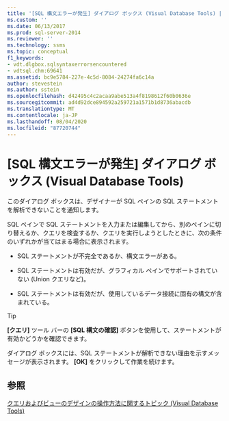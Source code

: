 ```yaml
---
title: '[SQL 構文エラーが発生] ダイアログ ボックス (Visual Database Tools) | Microsoft Docs'
ms.custom: ''
ms.date: 06/13/2017
ms.prod: sql-server-2014
ms.reviewer: ''
ms.technology: ssms
ms.topic: conceptual
f1_keywords:
- vdt.dlgbox.sqlsyntaxerrorsencountered
- vdtsql.chm:69641
ms.assetid: bc9e5784-227e-4c5d-8084-24274fa6c14a
author: stevestein
ms.author: sstein
ms.openlocfilehash: d42495c4c2acaa9abe513a4f8198612f60b0636e
ms.sourcegitcommit: ad4d92dce894592a259721a1571b1d8736abacdb
ms.translationtype: MT
ms.contentlocale: ja-JP
ms.lasthandoff: 08/04/2020
ms.locfileid: "87720744"
---
```

# <a name="sql-syntax-errors-encountered-dialog-box-visual-database-tools"></a>[SQL 構文エラーが発生] ダイアログ ボックス (Visual Database Tools)
  このダイアログ ボックスは、デザイナーが SQL ペインの SQL ステートメントを解析できないことを通知します。  
  
 SQL ペインで SQL ステートメントを入力または編集してから、別のペインに切り替えるか、クエリを検査するか、クエリを実行しようとしたときに、次の条件のいずれかが当てはまる場合に表示されます。  
  
-   SQL ステートメントが不完全であるか、構文エラーがある。  
  
-   SQL ステートメントは有効だが、グラフィカル ペインでサポートされていない (Union クエリなど)。  
  
-   SQL ステートメントは有効だが、使用しているデータ接続に固有の構文が含まれている。  
  
> [!TIP]  
>  **[クエリ]** ツール バーの **[SQL 構文の確認]** ボタンを使用して、ステートメントが有効かどうかを確認できます。  
  
 ダイアログ ボックスには、SQL ステートメントが解析できない理由を示すメッセージが表示されます。 **[OK]** をクリックして作業を続けます。  
  
## <a name="see-also"></a>参照  
 [クエリおよびビューのデザインの操作方法に関するトピック (Visual Database Tools)](visual-database-tools.md)  
  
  
